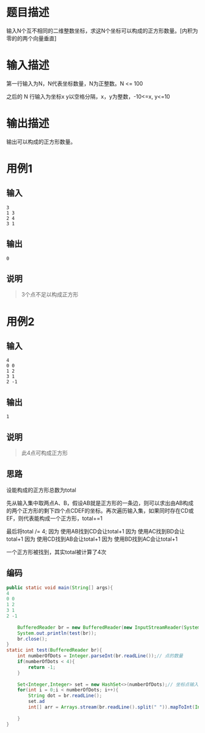# 题目描述

输入N个互不相同的二维整数坐标，求这N个坐标可以构成的正方形数量。[内积为零的的两个向量垂直]

# 输入描述

第一行输入为N，N代表坐标数量，N为正整数。N <= 100

之后的 N 行输入为坐标x y以空格分隔，x，y为整数，-10<=x, y<=10

# 输出描述

输出可以构成的正方形数量。

# 用例1

## 输入

```none
3
1 3
2 4
3 1
```



## 输出

```none
0
```



## 说明

> 3个点不足以构成正方形

# 用例2

## 输入

```none
4
0 0
1 2
3 1
2 -1
```



## 输出

```none
1
```



## 说明

> 此4点可构成正方形

## 思路

设能构成的正方形总数为total

先从输入集中取两点A、B，假设AB就是正方形的一条边，则可以求出由AB构成的两个正方形的剩下四个点CDEF的坐标。再次遍历输入集，如果同时存在CD或EF，则代表能构成一个正方形，total+=1

最后将total /= 4;
因为 使用AB找到CD会让total+1
因为 使用AC找到BD会让total+1
因为 使用CD找到AB会让total+1
因为 使用BD找到AC会让total+1

一个正方形被找到，其实total被计算了4次

## 编码

~~~java
public static void main(String[] args){
4
0 0
1 2
3 1
2 -1
    
    BufferedReader br = new BufferedReader(new InputStreamReader(System.in));
    System.out.println(test(br));
    br.close();
}
static int test(BufferedReader br){
    int numberOfDots = Integer.parseInt(br.readLine());// 点的数量
    if(numberOfDots < 4){
        return -1;
    }
    
    Set<Integer,Integer> set = new HashSet<>(numberOfDots);// 坐标点输入集
    for(int i = 0;i < numberOfDots; i++){
        String dot = br.readLine();
        set.ad
        int[] arr = Arrays.stream(br.readLine().split(" ")).mapToInt(Integer::parseInt).toArray();
  
    }
}
~~~

